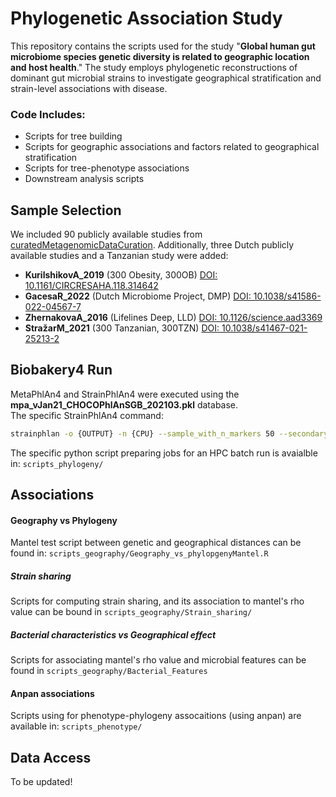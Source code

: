 # Phylogenetic Association Study
This repository contains the scripts used for the study "**Global human gut microbiome species genetic diversity is related to geographic location and host health**." The study employs phylogenetic reconstructions of dominant gut microbial strains to investigate geographical stratification and strain-level associations with disease.

### Code Includes:
- Scripts for tree building
- Scripts for geographic associations and factors related to geographical stratification
- Scripts for tree-phenotype associations
- Downstream analysis scripts

## Sample Selection
We included 90 publicly available studies from [curatedMetagenomicDataCuration](https://github.com/waldronlab/curatedMetagenomicDataCuration/tree/master/inst/curated). Additionally, three Dutch publicly available studies and a Tanzanian study were added:
- **KurilshikovA_2019** (300 Obesity, 300OB) [DOI: 10.1161/CIRCRESAHA.118.314642](https://doi.org/10.1161/CIRCRESAHA.118.314642)
- **GacesaR_2022** (Dutch Microbiome Project, DMP) [DOI: 10.1038/s41586-022-04567-7](https://doi.org/10.1038/s41586-022-04567-7)
- **ZhernakovaA_2016** (Lifelines Deep, LLD) [DOI: 10.1126/science.aad3369](https://doi.org/10.1126/science.aad3369)
- **StražarM_2021** (300 Tanzanian, 300TZN) [DOI: 10.1038/s41467-021-25213-2](https://doi.org/10.1038/s41467-021-25213-2)

## Biobakery4 Run
MetaPhlAn4 and StrainPhlAn4 were executed using the **mpa_vJan21_CHOCOPhlAnSGB_202103.pkl** database.  
The specific StrainPhlAn4 command:  
```bash
strainphlan -o {OUTPUT} -n {CPU} --sample_with_n_markers 50 --secondary_sample_with_n_markers 50 --sample_with_n_markers_after_filt 33 --marker_in_n_samples 50 --samples {PRIMARY} --secondary_samples {SECONDARY} -c {SGB} -d /shares/CIBIO-Storage/CM/scratch/databases/metaphlansgb_databases/mpa_vJan21_CHOCOPhlAnSGB_202103.pkl --treeshrink --debug
```
The specific python script preparing jobs for an HPC batch run is avaialble in: 
 ```scripts_phylogeny/ ```

## Associations
#### Geography vs Phylogeny
Mantel test script between genetic and geographical distances can be found in:
```scripts_geography/Geography_vs_phylopgenyMantel.R```
##### Strain sharing
Scripts for computing strain sharing, and its association to mantel's rho value can be bound in ```scripts_geography/Strain_sharing/```
##### Bacterial characteristics vs Geographical effect
Scripts for associating mantel's rho value and microbial features can be found in ```scripts_geography/Bacterial_Features```
#### Anpan associations
Scripts using for phenotype-phylogeny assocaitions (using anpan) are available in: ```scripts_phenotype/```

## Data Access
To be updated!



 



